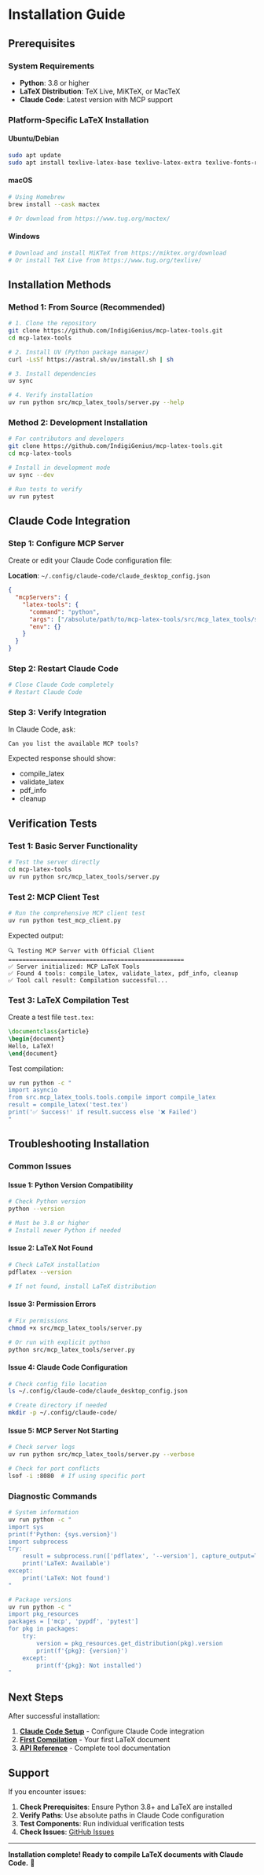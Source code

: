 # Installation Guide

## Prerequisites

### System Requirements
- **Python**: 3.8 or higher
- **LaTeX Distribution**: TeX Live, MiKTeX, or MacTeX
- **Claude Code**: Latest version with MCP support

### Platform-Specific LaTeX Installation

#### Ubuntu/Debian
```bash
sudo apt update
sudo apt install texlive-latex-base texlive-latex-extra texlive-fonts-recommended
```

#### macOS
```bash
# Using Homebrew
brew install --cask mactex

# Or download from https://www.tug.org/mactex/
```

#### Windows
```bash
# Download and install MiKTeX from https://miktex.org/download
# Or install TeX Live from https://www.tug.org/texlive/
```

## Installation Methods

### Method 1: From Source (Recommended)

```bash
# 1. Clone the repository
git clone https://github.com/IndigiGenius/mcp-latex-tools.git
cd mcp-latex-tools

# 2. Install UV (Python package manager)
curl -LsSf https://astral.sh/uv/install.sh | sh

# 3. Install dependencies
uv sync

# 4. Verify installation
uv run python src/mcp_latex_tools/server.py --help
```

### Method 2: Development Installation

```bash
# For contributors and developers
git clone https://github.com/IndigiGenius/mcp-latex-tools.git
cd mcp-latex-tools

# Install in development mode
uv sync --dev

# Run tests to verify
uv run pytest
```

## Claude Code Integration

### Step 1: Configure MCP Server

Create or edit your Claude Code configuration file:

**Location**: `~/.config/claude-code/claude_desktop_config.json`

```json
{
  "mcpServers": {
    "latex-tools": {
      "command": "python",
      "args": ["/absolute/path/to/mcp-latex-tools/src/mcp_latex_tools/server.py"],
      "env": {}
    }
  }
}
```

### Step 2: Restart Claude Code

```bash
# Close Claude Code completely
# Restart Claude Code
```

### Step 3: Verify Integration

In Claude Code, ask:
```
Can you list the available MCP tools?
```

Expected response should show:
- compile_latex
- validate_latex  
- pdf_info
- cleanup

## Verification Tests

### Test 1: Basic Server Functionality

```bash
# Test the server directly
cd mcp-latex-tools
uv run python src/mcp_latex_tools/server.py
```

### Test 2: MCP Client Test

```bash
# Run the comprehensive MCP client test
uv run python test_mcp_client.py
```

Expected output:
```
🔍 Testing MCP Server with Official Client
==================================================
✅ Server initialized: MCP LaTeX Tools
✅ Found 4 tools: compile_latex, validate_latex, pdf_info, cleanup
✅ Tool call result: Compilation successful...
```

### Test 3: LaTeX Compilation Test

Create a test file `test.tex`:
```latex
\documentclass{article}
\begin{document}
Hello, LaTeX!
\end{document}
```

Test compilation:
```bash
uv run python -c "
import asyncio
from src.mcp_latex_tools.tools.compile import compile_latex
result = compile_latex('test.tex')
print('✅ Success!' if result.success else '❌ Failed')
"
```

## Troubleshooting Installation

### Common Issues

#### Issue 1: Python Version Compatibility
```bash
# Check Python version
python --version

# Must be 3.8 or higher
# Install newer Python if needed
```

#### Issue 2: LaTeX Not Found
```bash
# Check LaTeX installation
pdflatex --version

# If not found, install LaTeX distribution
```

#### Issue 3: Permission Errors
```bash
# Fix permissions
chmod +x src/mcp_latex_tools/server.py

# Or run with explicit python
python src/mcp_latex_tools/server.py
```

#### Issue 4: Claude Code Configuration
```bash
# Check config file location
ls ~/.config/claude-code/claude_desktop_config.json

# Create directory if needed
mkdir -p ~/.config/claude-code/
```

#### Issue 5: MCP Server Not Starting
```bash
# Check server logs
uv run python src/mcp_latex_tools/server.py --verbose

# Check for port conflicts
lsof -i :8080  # If using specific port
```

### Diagnostic Commands

```bash
# System information
uv run python -c "
import sys
print(f'Python: {sys.version}')
import subprocess
try:
    result = subprocess.run(['pdflatex', '--version'], capture_output=True, text=True)
    print('LaTeX: Available')
except:
    print('LaTeX: Not found')
"

# Package versions
uv run python -c "
import pkg_resources
packages = ['mcp', 'pypdf', 'pytest']
for pkg in packages:
    try:
        version = pkg_resources.get_distribution(pkg).version
        print(f'{pkg}: {version}')
    except:
        print(f'{pkg}: Not installed')
"
```

## Next Steps

After successful installation:

1. **[Claude Code Setup](claude-code-setup.md)** - Configure Claude Code integration
2. **[First Compilation](first-compilation.md)** - Your first LaTeX document
3. **[API Reference](../api-reference/)** - Complete tool documentation

## Support

If you encounter issues:

1. **Check Prerequisites**: Ensure Python 3.8+ and LaTeX are installed
2. **Verify Paths**: Use absolute paths in Claude Code configuration
3. **Test Components**: Run individual verification tests
4. **Check Issues**: [GitHub Issues](https://github.com/IndigiGenius/mcp-latex-tools/issues)

---

**Installation complete! Ready to compile LaTeX documents with Claude Code.** 🚀